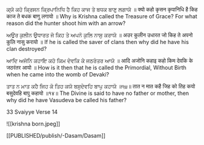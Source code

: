 ਕ੍ਯੋ ਕਹੋ ਕ੍ਰਿਸਨ ਕ੍ਰਿਪਾਨਿਧਿ ਹੈ ਕਿਹ ਕਾਜ ਤੇ ਬਧਕ ਬਾਣੁ ਲਗਾਯੋ ॥
क्यो कहो कृसन कृपानिधि है किह काज ते बधक बाणु लगायो ॥
Why is Krishna called the Treasure of Grace? For what reason did the hunter shoot him with an arrow?

ਅਉਰ ਕੁਲੀਨ ਉਧਾਰਤ ਜੋ ਕਿਹ ਤੇ ਅਪਨੋ ਕੁਲਿ ਨਾਸੁ ਕਰਾਯੋ ॥
अउर कुलीन उधारत जो किह ते अपनो कुलि नासु करायो ॥
If he is called the saver of clans then why did he have his clan destroyed? 

ਆਦਿ ਅਜੋਨਿ ਕਹਾਇ ਕਹੋ ਕਿਮ ਦੇਵਕਿ ਕੇ ਜਠਰੰਤਰ ਆਯੋ ॥
आदि अजोनि कहाइ कहो किम देवकि के जठरंतर आयो ॥
How is it then that he is called the Primordial, Without Birth when he came into the womb of Devaki? 

ਤਾਤ ਨ ਮਾਤ ਕਹੈ ਜਿਹ ਕੋ ਤਿਹ ਕਯੋ ਬਸੁਦੇਵਹਿ ਬਾਪੁ ਕਹਾਯੋ ॥੧੪॥
तात न मात कहै जिह को तिह कयो बसुदेवहि बापु कहायो ॥१४॥
The Divine is said to have no father or mother, then why did he have Vasudeva be called his father?

33 Svaiyye
Verse 14

![[krishna born.jpeg]]

[[PUBLISHED/publish/-Dasam/Dasam]]



